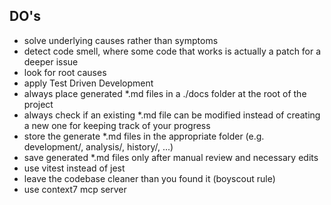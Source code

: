 ## DO's

- solve underlying causes rather than symptoms
- detect code smell, where some code that works is actually a patch for a deeper issue
- look for root causes
- apply Test Driven Development
- always place generated \*.md files in a ./docs folder at the root of the project
- always check if an existing \*.md file can be modified instead of creating a new one for keeping track of your progress
- store the generate \*.md files in the appropriate folder (e.g. development/, analysis/, history/, ...)
- save generated \*.md files only after manual review and necessary edits
- use vitest instead of jest
- leave the codebase cleaner than you found it (boyscout rule)
- use context7 mcp server
